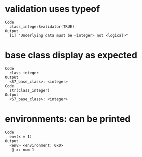 # validation uses typeof

    Code
      class_integer$validator(TRUE)
    Output
      [1] "Underlying data must be <integer> not <logical>"

# base class display as expected

    Code
      class_integer
    Output
      <S7_base_class>: <integer>
    Code
      str(class_integer)
    Output
      <S7_base_class>: <integer>

# environments: can be printed

    Code
      env(x = 1)
    Output
      <env> <environment: 0x0>
       @ x: num 1
